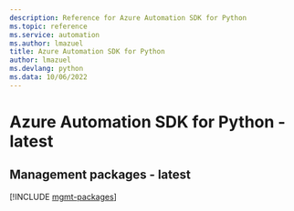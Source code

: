 ```yaml
---
description: Reference for Azure Automation SDK for Python
ms.topic: reference
ms.service: automation
ms.author: lmazuel
title: Azure Automation SDK for Python
author: lmazuel
ms.devlang: python
ms.data: 10/06/2022
---
```

# Azure Automation SDK for Python - latest

## Management packages - latest
[!INCLUDE [mgmt-packages](automation-mgmt-index.md)]